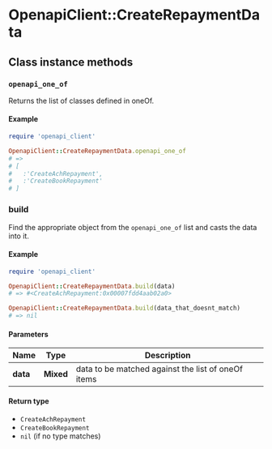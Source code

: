 # OpenapiClient::CreateRepaymentData

## Class instance methods

### `openapi_one_of`

Returns the list of classes defined in oneOf.

#### Example

```ruby
require 'openapi_client'

OpenapiClient::CreateRepaymentData.openapi_one_of
# =>
# [
#   :'CreateAchRepayment',
#   :'CreateBookRepayment'
# ]
```

### build

Find the appropriate object from the `openapi_one_of` list and casts the data into it.

#### Example

```ruby
require 'openapi_client'

OpenapiClient::CreateRepaymentData.build(data)
# => #<CreateAchRepayment:0x00007fdd4aab02a0>

OpenapiClient::CreateRepaymentData.build(data_that_doesnt_match)
# => nil
```

#### Parameters

| Name | Type | Description |
| ---- | ---- | ----------- |
| **data** | **Mixed** | data to be matched against the list of oneOf items |

#### Return type

- `CreateAchRepayment`
- `CreateBookRepayment`
- `nil` (if no type matches)

